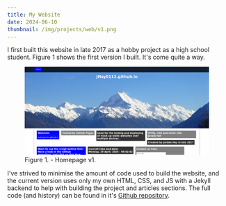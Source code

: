 ```yaml
---
title: My Website
date: 2024-06-10
thumbnail: /img/projects/web/v1.png
---
```


I first built this website in late 2017 as a hobby project as a high school student. Figure 1 shows
the first version I built. It's come quite a way.

<figure>
    <img src="/img/projects/web/v1.png" />
    <figcaption>Figure 1. - Homepage v1.</figcaption>
</figure>

I've strived to minimise the amount of code used to build the website, and the current version uses
only my own HTML, CSS, and JS with a Jekyll backend to help with building the project and articles
sections. The full code (and history) can be found in it's 
<a href="https://github.com/JHay0112/JHay0112.github.io" target="_blank">Github repository</a>.